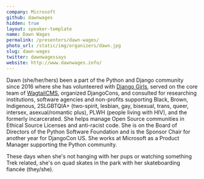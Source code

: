 ```yaml
---
company: Microsoft
github: dawnwages
hidden: true
layout: speaker-template
name: Dawn Wages
permalink: /presenters/dawn-wages/
photo_url: /static/img/organizers/dawn.jpg
slug: dawn-wages
twitter: dawnwagessays
website: http://www.dawnwages.info/
---
```


Dawn (she/her/hers) been a part of the Python and Django community since 2016 where she has volunteered with [Django Girls](https://djangogirls.org/en/), served on the core team of [WagtailCMS](https://github.com/wagtail/wagtail), organized DjangoCons, and consulted for researching institutions, software agencies and non-profits supporting Black, Brown, Indigenous, 2SLGBTQIA+  (two-spirit, lesbian, gay, bisexual, trans, queer, intersex, asexual/romantic plus), PLWH (people living with HIV), and the formerly incarcerated. She helps manage Open Source communities in Ethical Source Licenses and anti-racist code. She is on the Board of Directors of the Python Software Foundation and is the Sponsor Chair for another year for DjangoCon US. She works at Microsoft as a Product Manager supporting the Python community.

These days when she's not hanging with her pups or watching something Trek related, she's on quad skates in the park with her skateboarding fiancée (they/she).

